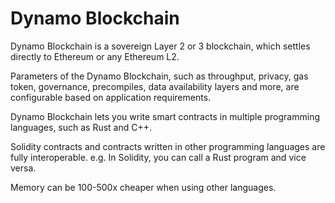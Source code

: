 # Dynamo Blockchain

Dynamo Blockchain is a sovereign Layer 2 or 3 blockchain, which settles directly to Ethereum or any Ethereum L2.

Parameters of the Dynamo Blockchain, such as throughput, privacy, gas token, governance, precompiles, data availability layers and more, are configurable based on application requirements.

Dynamo Blockchain lets you write smart contracts in multiple programming languages, such as Rust and C++.

Solidity contracts and contracts written in other programming languages are fully interoperable. e.g. In Solidity, you can call a Rust program and vice versa.

Memory can be 100-500x cheaper when using other languages.
